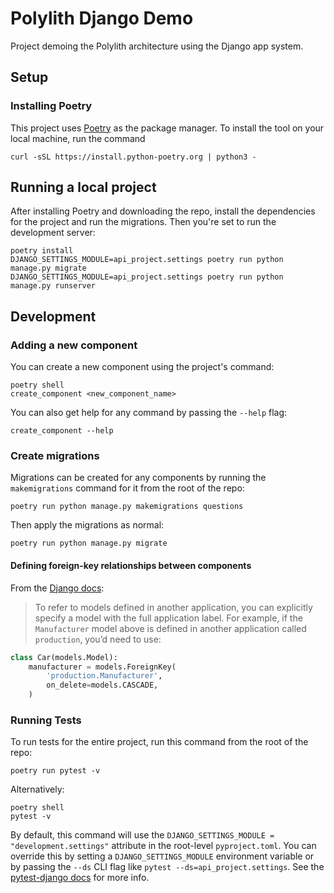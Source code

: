 # Polylith Django Demo

Project demoing the Polylith architecture using the Django app system.

## Setup

### Installing Poetry

This project uses [Poetry](https://python-poetry.org/docs/) as the package manager. To install the tool on your local machine, run the command

```shell
curl -sSL https://install.python-poetry.org | python3 -
```

## Running a local project

After installing Poetry and downloading the repo, install the dependencies for the project and run the migrations. Then you're set to run the development server:

```shell
poetry install
DJANGO_SETTINGS_MODULE=api_project.settings poetry run python manage.py migrate
DJANGO_SETTINGS_MODULE=api_project.settings poetry run python manage.py runserver
```

## Development

### Adding a new component

You can create a new component using the project's command:

```shell
poetry shell
create_component <new_component_name>
```

You can also get help for any command by passing the `--help` flag:

```shell
create_component --help
```

### Create migrations

Migrations can be created for any components by running the `makemigrations` command for it from the root of the repo:

```shell
poetry run python manage.py makemigrations questions
```

Then apply the migrations as normal:

```shell
poetry run python manage.py migrate
```

#### Defining foreign-key relationships between components

From the [Django docs](https://docs.djangoproject.com/en/4.1/ref/models/fields/#foreignkey):

> To refer to models defined in another application, you can explicitly specify a model with the full application label. For example, if the `Manufacturer` model above is defined in another application called `production`, you’d need to use:

```python
class Car(models.Model):
    manufacturer = models.ForeignKey(
        'production.Manufacturer',
        on_delete=models.CASCADE,
    )
```

### Running Tests

To run tests for the entire project, run this command from the root of the repo:

```shell
poetry run pytest -v
```

Alternatively:

```shell
poetry shell
pytest -v
```

By default, this command will use the `DJANGO_SETTINGS_MODULE = "development.settings"` attribute in the root-level `pyproject.toml`. You can override this by setting a `DJANGO_SETTINGS_MODULE` environment variable or by passing the `--ds` CLI flag like `pytest --ds=api_project.settings`. See the [pytest-django docs](https://pytest-django.readthedocs.io/en/latest/configuring_django.html#) for more info.
